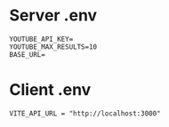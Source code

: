 # Server .env
```
YOUTUBE_API_KEY=
YOUTUBE_MAX_RESULTS=10
BASE_URL=
```
# Client .env
```
VITE_API_URL = "http://localhost:3000"
```
